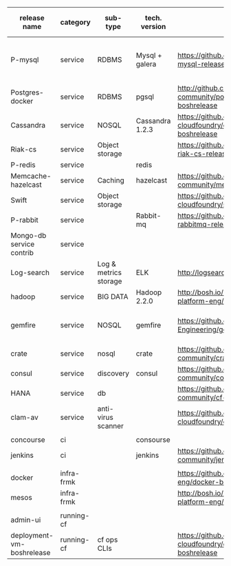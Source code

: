 | release name               | category   | sub-type                | tech. version   | url                                                                      | maturity                           | main contributors   | maintained   | Backlog                                            | HA in AZ   | Multi-az   | Broker included ??                                                     | app usage  | why??                                                    | Backup/restore ? |
| -------------------------- | ---------- | ----------------------- | --------------- | ------------------------------------------------------------------------ | ---------------------------------- | ------------------- | ------------ | -------------------------------------------------- | ---------- | ---------- | ---------------------------------------------------------------------  | ---------- | -------------------------------------------------------- | ---------------- |
| P-mysql                    | service    | RDBMS                   | Mysql + galera  | https://github.com/cloudfoundry/cf-mysql-release                         | commercial                         | pivotal             | yes          | https://www.pivotaltracker.com/n/projects/969486   | yes        | yes        | yes                                                                    | dev        | schema as a service (isolation w.r.t. other workloads)   | N                |
| Postgres-docker            | service    | RDBMS                   | pgsql           | http://github.com/cloudfoundry-community/postgresql-docker-boshrelease   | poc                                | Stark & wayne       | ?            |                                                    | no         | no         |                                                                        | dev        |                                                          | N                |
| Cassandra                  | service    | NOSQL                   | Cassandra 1.2.3 | https://github.com/emc-cloudfoundry/cassandra-cf-service-boshrelease     | runs-in-prod                       | Emc-content         | semi         |                                                    | yes        | yes        |                                                                        | prod       |                                                          | N                |
| Riak-cs                    | service    | Object storage          |                 | https://github.com/cloudfoundry/cf-riak-cs-release                       | commercial                         | pivotal             | yes          | https://www.pivotaltracker.com/n/projects/969486   | yes        | planned    | yes                                                                    | prod       |                                                          | N                |
| P-redis                    | service    |                         | redis           |                                                                          | commercial                         | pivotal             | yes          |                                                    | yes        |            | yes                                                                    | prod       |                                                          | N                |
| Memcache-hazelcast         | service    | Caching                 | hazelcast       | https://github.com/cloudfoundry-community/memcache-release               | runs-in-prod                       | lds                 | yes          |                                                    | yes        |            | yes                                                                    | prod       |                                                          | N                |
| Swift                      | service    | Object storage          |                 | https://github.com/emc-cloudfoundry/swift-boshrelease                    | runs-in-prod                       | Emc-content         | semi         |                                                    | yes        |            | no                                                                     | prod       |                                                          | N                |
| P-rabbit                   | service    |                         | Rabbit-mq       | https://github.com/pivotal-cf/cf-rabbitmq-release                        | commercial                         | pivotal             | yes          | https://www.pivotaltracker.com/n/projects/969486   | yes        |            | yes                                                                    | prod       |                                                          | N                |
| Mongo-db service contrib   | service    |                         |                 |                                                                          | runs-in-prod                       | pivotal             | no           |                                                    | no         |            | v1                                                                     | dev        |                                                          | N                |
| Log-search                 | service    | Log & metrics storage   | ELK             | http://logsearch.io/                                                     | runs-in-prod                       | city bank           | yes          |                                                    | yes        |            | [semi](https://github.com/pivotalservices/cf-logsearch-service-broker) | dev        |                                                          | N                |
| hadoop                     | service    | BIG DATA                | Hadoop 2.2.0    | http://bosh.io/releases/github.com/cf-platform-eng/hadoop-boshrelease    | poc                                |                     | no           |                                                    | yes        |            | no                                                                     |            |                                                          | N                |
| gemfire                    | service    | NOSQL                   | gemfire         | https://github.com/Pivotal-Field-Engineering/gemfire-bosh-release        | poc (commercial version private)   | pivotal             | no           |                                                    |            |            |                                                                        |            |                                                          | N                |
| crate                      | service    | nosql                   | crate           | https://github.com/cloudfoundry-community/crate-boshrelease              | poc                                | pivotal             | semi         |                                                    | ?          |            |                                                                        | dev        |                                                          | N                |
| consul                     | service    | discovery               | consul          | https://github.com/cloudfoundry-community/consul-boshrelease             | Opensource,??                      | stark & wayne       | yes          |                                                    | ?          |            |                                                                        |            |                                                          |                  |
| HANA                       | service    | db                      |                 | https://github.com/cloudfoundry-community/cf-hanadb-broker               | ?                                  | SAP                 | no           |                                                    |            |            |                                                                        |            |                                                          |                  |
| clam-av                    | service    | anti-virus scanner      |                 | https://github.com/emc-cloudfoundry/clamav-boshrelease                   |                                    | Emc-content         |              |                                                    |            |            |                                                                        |            |                                                          |                  |
|                            |            |                         |                 |                                                                          |                                    |                     |              |                                                    |            |            |                                                                        |            |                                                          |                  |
| concourse                  | ci         |                         | consourse       |                                                                          |                                    |                     |              |                                                    |            |            |                                                                        |            |                                                          |                  |
| jenkins                    | ci         |                         | jenkins         | https://github.com/cloudfoundry-community/jenkins-boshrelease            | Opensource,??                      | rakuten,            | yes          |                                                    |            |            |                                                                        |            |                                                          |                  |
|                            |            |                         |                 |                                                                          |                                    |                     |              |                                                    |            |            |                                                                        |            |                                                          |                  |
| docker                     | infra-frmk |                         |                 | https://github.com/cf-platform-eng/docker-boshrelease                    | poc                                | pivotal             |              |                                                    |            | no         | yes                                                                    | n/a        |                                                          |                  |
| mesos                      | infra-frmk |                         |                 | http://bosh.io/releases/github.com/cf-platform-eng/mesos-boshrelease     | poc                                | pivotal             |              |                                                    |            |            |                                                                        |            |                                                          |                  |
|                            |            |                         |                 |                                                                          |                                    |                     |              |                                                    |            |            |                                                                        |            |                                                          |                  |
| admin-ui                   | running-cf |                         |                 |                                                                          | runs-in-prod                       |                     |              |                                                    |            |            |                                                                        |            |                                                          |                  |
| deployment-vm-boshrelease  | running-cf | cf ops CLIs             |                 | https://github.com/emc-cloudfoundry/deployment-vm-boshrelease            | runs-in-prod                       | Emc-content         |              |                                                    |            |            |                                                                        |            |                                                          |                  |
